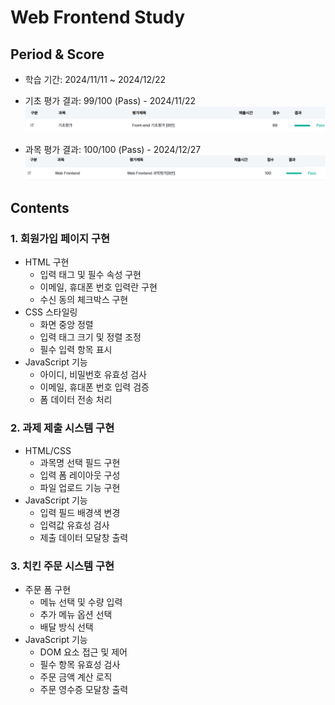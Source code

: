 
# Web Frontend Study

## Period & Score
- 학습 기간: 2024/11/11 ~ 2024/12/22
- 기초 평가 결과: 99/100 (Pass) - 2024/11/22
![Frontend_exam_result](/images/Frontend_basic_exam_result.png)

- 과목 평가 결과: 100/100 (Pass) - 2024/12/27
![Frontend_exam_result](/images/Frontend_exam_result.png)

## Contents


### 1. 회원가입 페이지 구현
- HTML 구현
  - 입력 태그 및 필수 속성 구현
  - 이메일, 휴대폰 번호 입력란 구현
  - 수신 동의 체크박스 구현
- CSS 스타일링
  - 화면 중앙 정렬
  - 입력 태그 크기 및 정렬 조정
  - 필수 입력 항목 표시
- JavaScript 기능
  - 아이디, 비밀번호 유효성 검사
  - 이메일, 휴대폰 번호 입력 검증
  - 폼 데이터 전송 처리

### 2. 과제 제출 시스템 구현
- HTML/CSS
  - 과목명 선택 필드 구현
  - 입력 폼 레이아웃 구성
  - 파일 업로드 기능 구현
- JavaScript 기능
  - 입력 필드 배경색 변경
  - 입력값 유효성 검사
  - 제출 데이터 모달창 출력

### 3. 치킨 주문 시스템 구현
- 주문 폼 구현
  - 메뉴 선택 및 수량 입력
  - 추가 메뉴 옵션 선택
  - 배달 방식 선택
- JavaScript 기능
  - DOM 요소 접근 및 제어
  - 필수 항목 유효성 검사
  - 주문 금액 계산 로직
  - 주문 영수증 모달창 출력
